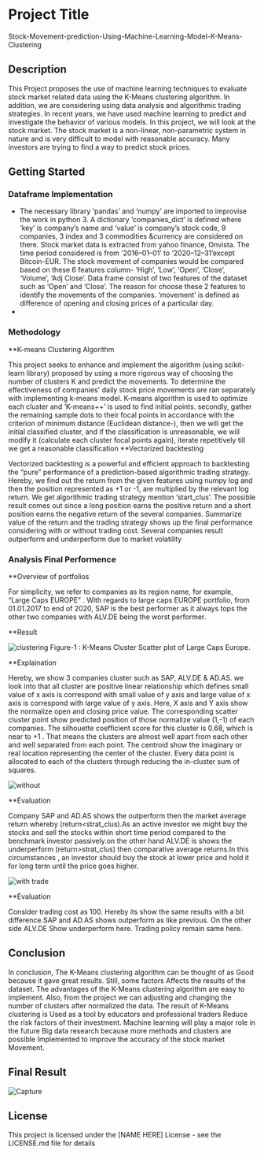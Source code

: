 
# Project Title

Stock-Movement-prediction-Using-Machine-Learning-Model-K-Means-Clustering

## Description
This Project proposes the use of machine learning techniques to evaluate stock market related data using the K-Means clustering algorithm. In addition, we are considering using data analysis and algorithmic trading strategies. In recent years, we have used machine learning to predict and investigate the behavior of various models. In this project, we will look at the stock market. The stock market is a non-linear, non-parametric system in nature and is very difficult to model with reasonable accuracy. Many investors are trying to find a way to predict stock prices.


## Getting Started

### Dataframe Implementation

* The necessary library ‘pandas’ and ‘numpy’ are imported to improvise the work in python 3. A dictionary ‘companies_dict’ is defined where ‘key’ is company’s name and ‘value’ is company’s stock code, 9 companies, 3 index and 3 commodities &currency are considered on there. Stock market data is extracted from yahoo finance, Onvista. The time period considered is from ‘2016–01–01’ to ‘2020–12–31’except Bitcoin-EUR. The stock movement of companies would be compared based on these 6 features column- ‘High’, ‘Low’, ‘Open’, ‘Close’, ‘Volume’, ‘Adj Close’. Data frame consist of two features of the dataset such as ‘Open’ and ‘Close’. The reason for choose these 2 features to identify the movements of the companies. ‘movement’ is defined as difference of opening and closing prices of a particular day.
* 


### Methodology

**K-means Clustering Algorithm

This project seeks to enhance and implement the algorithm (using scikit-learn library) proposed by using a more rigorous way of choosing the number of clusters K and predict the movements. To determine the effectiveness of companies' daily stock price movements are ran separately with implementing k-means model. K-means algorithm is used to optimize each cluster and ‘K-means++’ is used to find initial points. secondly, gather the remaining sample dots to their focal points in accordance with the criterion of minimum distance (Euclidean distance-), then we will get the initial classified cluster, and if the classification is unreasonable, we will modify it (calculate each cluster focal points again), iterate repetitively till we get a reasonable classification
**Vectorized backtesting

Vectorized backtesting is a powerful and efficient approach to backtesting the “pure” performance of a prediction-based algorithmic trading strategy. Hereby, we find out the return from the given features using numpy log and then the position represented as +1 or -1, are multiplied by the relevant log return.
We get algorithmic trading strategy mention ‘start_clus’. The possible result comes out since a long position earns the positive return and a short position earns the negative return of the several companies.
Summarize value of the return and the trading strategy shows up the final performance considering with or without trading cost. Several companies result outperform and underperform due to market volatility

### Analysis Final Performence

**Overview of portfolios

For simplicity, we refer to companies as its region name, for example, “Large Caps EUROPE” . With regards to large caps EUROPE portfolio, from 01.01.2017 to end of 2020, SAP is the best performer as it always tops the other two companies with ALV.DE being the worst performer.

**Result


![clustering](https://user-images.githubusercontent.com/81937480/172462288-5685a518-de1a-446c-ba68-1ca6e4b7dba4.png)
                                         Figure-1 : K-Means Cluster Scatter plot of Large Caps Europe.

**Explaination


Hereby, we show 3 companies cluster such as SAP, ALV.DE & AD.AS. we look into that all cluster are positive linear relationship which defines small value of x axis is correspond with small value of y axis and large value of x axis is correspond with large value of y axis. Here, X axis and Y axis show the normalize open and closing price value. The corresponding scatter cluster point show predicted position of those normalize value (1,-1) of each companies. The silhouette coefficient score for this cluster is 0.68, which is near to +1 . That means the clusters are almost well apart from each other and well separated from each point. The centroid show the imaginary or real location representing the center of the cluster. Every data point is allocated to each of the clusters through reducing the in-cluster sum of squares.



![without](https://user-images.githubusercontent.com/81937480/172464072-cceb66a1-c5af-43c2-a13d-130551af44fc.png)

**Evaluation


Company SAP and AD.AS shows the outperform then the market average return whereby (return<strat_clus).As an active investor we might buy the stocks and sell the stocks within short time period compared to the benchmark investor passively.on the other hand ALV.DE is shows the underperform (return>strat_clus) then comparative average returns.In this circumstances , an investor should buy the stock at lower price and hold it for long term until the price goes higher.


![with trade](https://user-images.githubusercontent.com/81937480/172503810-1aea9c52-fc2c-418a-9bfa-05188e01bde1.png)


**Evaluation


Consider trading cost as 100. Hereby its show the same results with a bit difference.SAP and AD.AS shows outperform as like previous. On the other side ALV.DE Show underperform here. Trading policy remain same here.


## Conclusion

In conclusion, The K-Means clustering algorithm can be thought of as Good because it gave great results. Still, some factors Affects the results of the dataset. The advantages of the K-Means clustering algorithm are easy to implement. Also, from the project we can adjusting and changing the number of clusters after normalized the data. The result of K-Means clustering is Used as a tool by educators and professional traders Reduce the risk factors of their investment. Machine learning will play a major role in the future Big data research because more methods and clusters are possible Implemented to improve the accuracy of the stock market Movement.

## Final Result

![Capture](https://user-images.githubusercontent.com/81937480/172504020-96eba4f9-c0ec-4b05-b14f-5ee472cfab8a.JPG)



## License

This project is licensed under the [NAME HERE] License - see the LICENSE.md file for details
